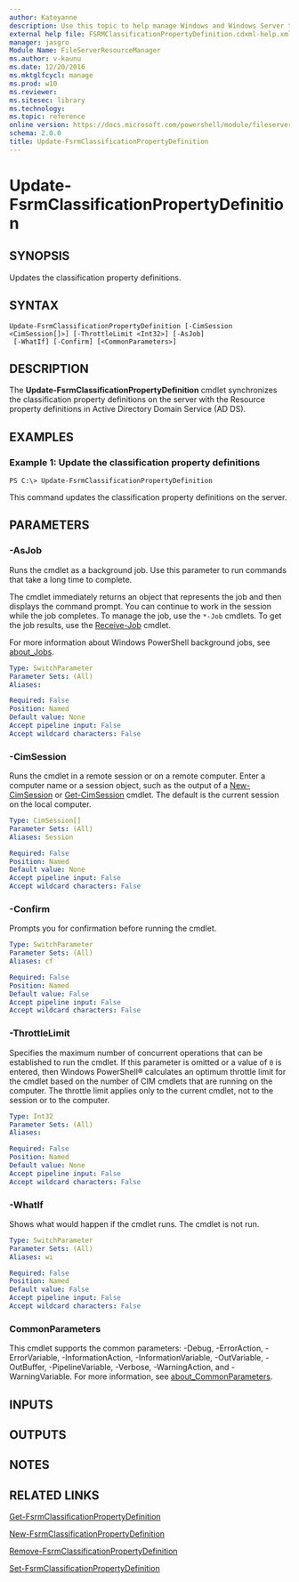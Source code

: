 ```yaml
---
author: Kateyanne
description: Use this topic to help manage Windows and Windows Server technologies with Windows PowerShell.
external help file: FSRMClassificationPropertyDefinition.cdxml-help.xml
manager: jasgro
Module Name: FileServerResourceManager
ms.author: v-kaunu
ms.date: 12/20/2016
ms.mktglfcycl: manage
ms.prod: w10
ms.reviewer: 
ms.sitesec: library
ms.technology: 
ms.topic: reference
online version: https://docs.microsoft.com/powershell/module/fileserverresourcemanager/update-fsrmclassificationpropertydefinition?view=windowsserver2019-ps&wt.mc_id=ps-gethelp
schema: 2.0.0
title: Update-FsrmClassificationPropertyDefinition
---
```


# Update-FsrmClassificationPropertyDefinition

## SYNOPSIS
Updates the classification property definitions.

## SYNTAX

```
Update-FsrmClassificationPropertyDefinition [-CimSession <CimSession[]>] [-ThrottleLimit <Int32>] [-AsJob]
 [-WhatIf] [-Confirm] [<CommonParameters>]
```

## DESCRIPTION
The **Update-FsrmClassificationPropertyDefinition** cmdlet synchronizes the classification property definitions on the server with the Resource property definitions in Active Directory Domain Service (AD DS).

## EXAMPLES

### Example 1: Update the classification property definitions
```
PS C:\> Update-FsrmClassificationPropertyDefinition
```

This command updates the classification property definitions on the server.

## PARAMETERS

### -AsJob
Runs the cmdlet as a background job. Use this parameter to run commands that take a long time to complete. 

The cmdlet immediately returns an object that represents the job and then displays the command prompt. 
You can continue to work in the session while the job completes. 
To manage the job, use the `*-Job` cmdlets. 
To get the job results, use the [Receive-Job](https://go.microsoft.com/fwlink/?LinkID=113372) cmdlet. 

For more information about Windows PowerShell background jobs, see [about_Jobs](https://go.microsoft.com/fwlink/?LinkID=113251).

```yaml
Type: SwitchParameter
Parameter Sets: (All)
Aliases: 

Required: False
Position: Named
Default value: None
Accept pipeline input: False
Accept wildcard characters: False
```

### -CimSession
Runs the cmdlet in a remote session or on a remote computer.
Enter a computer name or a session object, such as the output of a [New-CimSession](https://go.microsoft.com/fwlink/p/?LinkId=227967) or [Get-CimSession](https://go.microsoft.com/fwlink/p/?LinkId=227966) cmdlet.
The default is the current session on the local computer.

```yaml
Type: CimSession[]
Parameter Sets: (All)
Aliases: Session

Required: False
Position: Named
Default value: None
Accept pipeline input: False
Accept wildcard characters: False
```

### -Confirm
Prompts you for confirmation before running the cmdlet.

```yaml
Type: SwitchParameter
Parameter Sets: (All)
Aliases: cf

Required: False
Position: Named
Default value: False
Accept pipeline input: False
Accept wildcard characters: False
```

### -ThrottleLimit
Specifies the maximum number of concurrent operations that can be established to run the cmdlet.
If this parameter is omitted or a value of `0` is entered, then Windows PowerShell® calculates an optimum throttle limit for the cmdlet based on the number of CIM cmdlets that are running on the computer.
The throttle limit applies only to the current cmdlet, not to the session or to the computer.

```yaml
Type: Int32
Parameter Sets: (All)
Aliases: 

Required: False
Position: Named
Default value: None
Accept pipeline input: False
Accept wildcard characters: False
```

### -WhatIf
Shows what would happen if the cmdlet runs.
The cmdlet is not run.

```yaml
Type: SwitchParameter
Parameter Sets: (All)
Aliases: wi

Required: False
Position: Named
Default value: False
Accept pipeline input: False
Accept wildcard characters: False
```

### CommonParameters
This cmdlet supports the common parameters: -Debug, -ErrorAction, -ErrorVariable, -InformationAction, -InformationVariable, -OutVariable, -OutBuffer, -PipelineVariable, -Verbose, -WarningAction, and -WarningVariable. For more information, see [about_CommonParameters](https://go.microsoft.com/fwlink/?LinkID=113216).

## INPUTS

## OUTPUTS

## NOTES

## RELATED LINKS

[Get-FsrmClassificationPropertyDefinition](./Get-FsrmClassificationPropertyDefinition.md)

[New-FsrmClassificationPropertyDefinition](./New-FsrmClassificationPropertyDefinition.md)

[Remove-FsrmClassificationPropertyDefinition](./Remove-FsrmClassificationPropertyDefinition.md)

[Set-FsrmClassificationPropertyDefinition](./Set-FsrmClassificationPropertyDefinition.md)

